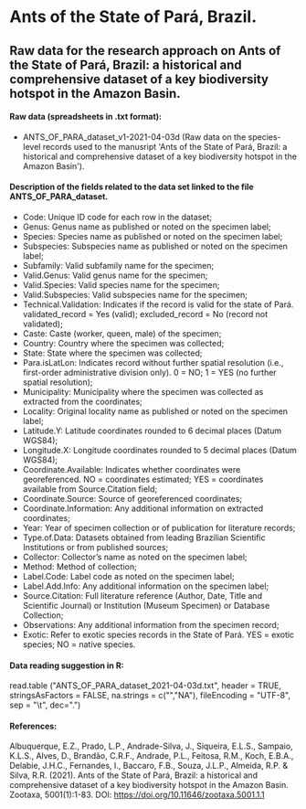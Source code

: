 # Ants of the State of Pará, Brazil.

## Raw data for the research approach on Ants of the State of Pará, Brazil: a historical and comprehensive dataset of a key biodiversity hotspot in the Amazon Basin.

#### Raw data (spreadsheets in .txt format):
- ANTS_OF_PARA_dataset_v1-2021-04-03d (Raw data on the species-level records used to the manusript 'Ants of the State of Pará, Brazil: a historical and comprehensive dataset of a key biodiversity hotspot in the Amazon Basin').

#### Description of the fields related to the data set linked to the file ANTS_OF_PARA_dataset.

- Code: Unique ID code for each row in the dataset;
- Genus: Genus name as published or noted on the specimen label;
- Species: Species name as published or noted on the specimen label;
- Subspecies: Subspecies name as published or noted on the specimen label;
- Subfamily: Valid subfamily name for the specimen;
- Valid.Genus: Valid genus name for the specimen;
- Valid.Species: Valid species name for the specimen;
- Valid.Subspecies: Valid subspecies name for the specimen;
- Technical.Validation: Indicates if the record is valid for the state of Pará.  validated_record = Yes (valid);  excluded_record = No (record not validated);
- Caste: Caste (worker, queen, male) of the specimen;
- Country: Country where the specimen was collected;
- State: State where the specimen was collected;
- Para.isLatLon: Indicates record without further spatial resolution (i.e., first-order administrative division only). 0 = NO; 1 = YES (no further spatial resolution);
- Municipality: Municipality where the specimen was collected as extracted from the coordinates;
- Locality: Original locality name as published or noted on the specimen label;
- Latitude.Y: Latitude coordinates rounded to 6 decimal places (Datum WGS84);
- Longitude.X: Longitude coordinates rounded to 5 decimal places (Datum WGS84);
- Coordinate.Available: Indicates whether coordinates were georeferenced. NO = coordinates estimated; YES = coordinates available from Source.Citation field;
- Coordinate.Source: Source of georeferenced coordinates;
- Coordinate.Information: Any additional information on extracted coordinates;
- Year: Year of specimen collection or of publication for literature records;
- Type.of.Data: Datasets obtained from leading Brazilian Scientific Institutions or from published sources;
- Collector: Collector’s name as noted on the specimen label;
- Method: Method of collection;
- Label.Code: Label code as noted on the specimen label;
- Label.Add.Info: Any additional information on the specimen label;
- Source.Citation: Full literature reference (Author, Date, Title and Scientific Journal) or Institution (Museum Specimen) or Database Collection;
- Observations: Any additional information from the specimen record;
- Exotic: Refer to exotic species records in the State of Pará. YES = exotic species; NO = native species.

#### Data reading suggestion in R: 

read.table ("ANTS_OF_PARA_dataset_2021-04-03d.txt", header = TRUE,
		stringsAsFactors = FALSE,
		na.strings = c("","NA"),
		fileEncoding = "UTF-8",
		sep = "\t",
		dec=".")

#### References:
Albuquerque, E.Z., Prado, L.P., Andrade-Silva, J., Siqueira, E.L.S., Sampaio, K.L.S., Alves, D., Brandão, C.R.F., Andrade, P.L., Feitosa, R.M., Koch, E.B.A., Delabie, J.H.C., Fernandes, I., Baccaro, F.B., Souza, J.L.P., Almeida, R.P. & Silva, R.R. (2021). Ants of the State of Pará, Brazil: a historical and comprehensive dataset of a key biodiversity hotspot in the Amazon Basin. Zootaxa, 5001(1):1-83. DOI: https://doi.org/10.11646/zootaxa.5001.1.1

